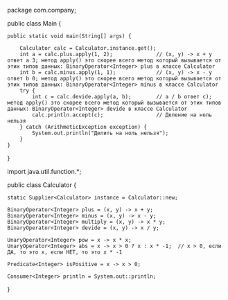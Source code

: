 package com.company;

public class Main {

    public static void main(String[] args) {

        Calculator calc = Calculator.instance.get();
        int a = calc.plus.apply(1, 2);              // (x, y) -> x + y  ответ а 3; метод apply() это скорее всего метод который вызывается от этих типов данных: BinaryOperator<Integer> plus в классе Calculator
        int b = calc.minus.apply(1, 1);             // (x, y) -> x - y ответ b 0; метод apply() это скорее всего метод который вызывается от этих типов данных: BinaryOperator<Integer> minus в классе Calculator
        try {
            int c = calc.devide.apply(a, b);        // a / b ответ с); метод apply() это скорее всего метод который вызывается от этих типов данных: BinaryOperator<Integer> devide в классе Calculator
            calc.println.accept(c);                 // Деление на ноль нельзя
        } catch (ArithmeticException exception) {
            System.out.println("Делить на ноль нельзя");
        }
    }
}



import java.util.function.*;

public class Calculator {

    static Supplier<Calculator> instance = Calculator::new;

    BinaryOperator<Integer> plus = (x, y) -> x + y;
    BinaryOperator<Integer> minus = (x, y) -> x - y;
    BinaryOperator<Integer> multiply = (x, y) -> x * y;
    BinaryOperator<Integer> devide = (x, y) -> x / y;

    UnaryOperator<Integer> pow = x -> x * x;
    UnaryOperator<Integer> abs = x -> x > 0 ? x : x * -1;  // x > 0, если ДА, то это x, если НЕТ, то это x * -1

    Predicate<Integer> isPositive = x -> x > 0;

    Consumer<Integer> println = System.out::println;
}